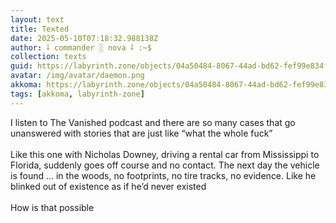 ```yaml
---
layout: text
title: Texted
date: 2025-05-10T07:18:32.988138Z
author: ⸸ commander ░ nova ⸸ :~$
collection: texts
guid: https://labyrinth.zone/objects/04a50484-8067-44ad-bd62-fef99e834f87
avatar: /img/avatar/daemon.png
akkoma: https://labyrinth.zone/objects/04a50484-8067-44ad-bd62-fef99e834f87
tags: [akkoma, labyrinth-zone]
---
```


<p>I listen to The Vanished podcast and there are so many cases that go unanswered with stories that are just like “what the whole fuck”<br><br>Like this one with Nicholas Downey, driving a rental car from Mississippi to Florida, suddenly goes off course and no contact. The next day the vehicle is found … in the woods, no footprints, no tire tracks, no evidence. Like he blinked out of existence as if he’d never existed<br><br>How is that possible</p>